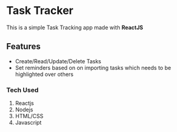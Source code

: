 # Task Tracker

This is a simple Task Tracking app made with **ReactJS**


## Features

- Create/Read/Update/Delete Tasks
- Set reminders based on  on importing tasks which needs to be highlighted over others

### Tech Used

1. Reactjs
2. Nodejs
3. HTML/CSS
4. Javascript